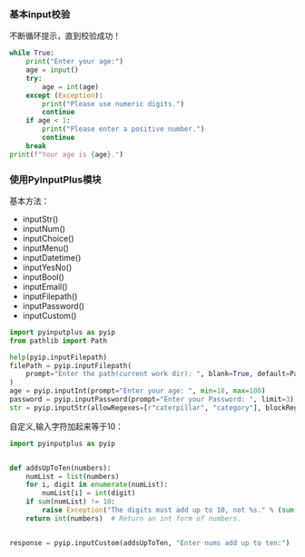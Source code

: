 ### 基本input校验
不断循环提示，直到校验成功！
```python
while True:
    print("Enter your age:")
    age = input()
    try:
        age = int(age)
    except (Exception):
        print("Please use numeric digits.")
        continue
    if age < 1:
        print("Please enter a positive number.")
        continue
    break
print(f"Your age is {age}.")

```

### 使用PyInputPlus模块
基本方法：
- inputStr() 
- inputNum()
- inputChoice()
- inputMenu() 
- inputDatetime() 
- inputYesNo() 
- inputBool() 
- inputEmail() 
- inputFilepath() 
- inputPassword() 
- inputCustom()

```python
import pyinputplus as pyip
from pathlib import Path

help(pyip.inputFilepath)
filePath = pyip.inputFilepath(
    prompt="Enter the path(current work dir): ", blank=True, default=Path.cwd
)
age = pyip.inputInt(prompt="Enter your age: ", min=18, max=100)
password = pyip.inputPassword(prompt="Enter your Password: ", limit=3)
str = pyip.inputStr(allowRegexes=[r"caterpillar", "category"], blockRegexes=[r"cat"])

```
自定义,输入字符加起来等于10：
```python
import pyinputplus as pyip


def addsUpToTen(numbers):
    numList = list(numbers)
    for i, digit in enumerate(numList):
        numList[i] = int(digit)
    if sum(numList) != 10:
        raise Exception("The digits must add up to 10, not %s." % (sum(numList)))
    return int(numbers)  # Return an int form of numbers.


response = pyip.inputCustom(addsUpToTen, "Enter nums add up to ten:")

```